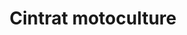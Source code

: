 ---
title: "Cintrat motoculture"
url: /chateau-renault/cintrat-motoculture/
shop: Landwirtschaftlich
---